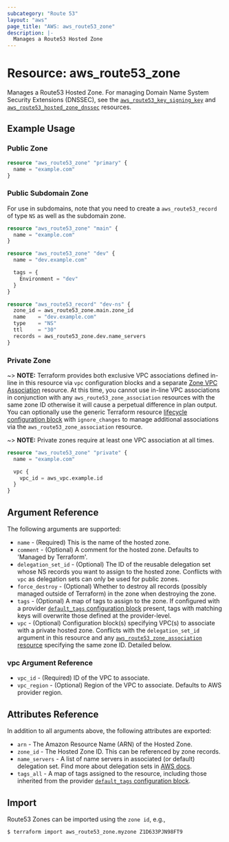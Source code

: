 ```yaml
---
subcategory: "Route 53"
layout: "aws"
page_title: "AWS: aws_route53_zone"
description: |-
  Manages a Route53 Hosted Zone
---
```


# Resource: aws_route53_zone

Manages a Route53 Hosted Zone. For managing Domain Name System Security Extensions (DNSSEC), see the [`aws_route53_key_signing_key`](route53_key_signing_key.html) and [`aws_route53_hosted_zone_dnssec`](route53_hosted_zone_dnssec.html) resources.

## Example Usage

### Public Zone

```terraform
resource "aws_route53_zone" "primary" {
  name = "example.com"
}
```

### Public Subdomain Zone

For use in subdomains, note that you need to create a
`aws_route53_record` of type `NS` as well as the subdomain
zone.

```terraform
resource "aws_route53_zone" "main" {
  name = "example.com"
}

resource "aws_route53_zone" "dev" {
  name = "dev.example.com"

  tags = {
    Environment = "dev"
  }
}

resource "aws_route53_record" "dev-ns" {
  zone_id = aws_route53_zone.main.zone_id
  name    = "dev.example.com"
  type    = "NS"
  ttl     = "30"
  records = aws_route53_zone.dev.name_servers
}
```

### Private Zone

~> **NOTE:** Terraform provides both exclusive VPC associations defined in-line in this resource via `vpc` configuration blocks and a separate [Zone VPC Association](/docs/providers/aws/r/route53_zone_association.html) resource. At this time, you cannot use in-line VPC associations in conjunction with any `aws_route53_zone_association` resources with the same zone ID otherwise it will cause a perpetual difference in plan output. You can optionally use the generic Terraform resource [lifecycle configuration block](https://www.terraform.io/docs/configuration/meta-arguments/lifecycle.html) with `ignore_changes` to manage additional associations via the `aws_route53_zone_association` resource.

~> **NOTE:** Private zones require at least one VPC association at all times.

```terraform
resource "aws_route53_zone" "private" {
  name = "example.com"

  vpc {
    vpc_id = aws_vpc.example.id
  }
}
```

## Argument Reference

The following arguments are supported:

* `name` - (Required) This is the name of the hosted zone.
* `comment` - (Optional) A comment for the hosted zone. Defaults to 'Managed by Terraform'.
* `delegation_set_id` - (Optional) The ID of the reusable delegation set whose NS records you want to assign to the hosted zone. Conflicts with `vpc` as delegation sets can only be used for public zones.
* `force_destroy` - (Optional) Whether to destroy all records (possibly managed outside of Terraform) in the zone when destroying the zone.
* `tags` - (Optional) A map of tags to assign to the zone. If configured with a provider [`default_tags` configuration block](https://registry.terraform.io/providers/hashicorp/aws/latest/docs#default_tags-configuration-block) present, tags with matching keys will overwrite those defined at the provider-level.
* `vpc` - (Optional) Configuration block(s) specifying VPC(s) to associate with a private hosted zone. Conflicts with the `delegation_set_id` argument in this resource and any [`aws_route53_zone_association` resource](/docs/providers/aws/r/route53_zone_association.html) specifying the same zone ID. Detailed below.

### vpc Argument Reference

* `vpc_id` - (Required) ID of the VPC to associate.
* `vpc_region` - (Optional) Region of the VPC to associate. Defaults to AWS provider region.

## Attributes Reference

In addition to all arguments above, the following attributes are exported:

* `arn` - The Amazon Resource Name (ARN) of the Hosted Zone.
* `zone_id` - The Hosted Zone ID. This can be referenced by zone records.
* `name_servers` - A list of name servers in associated (or default) delegation set.
  Find more about delegation sets in [AWS docs](https://docs.aws.amazon.com/Route53/latest/APIReference/actions-on-reusable-delegation-sets.html).
* `tags_all` - A map of tags assigned to the resource, including those inherited from the provider [`default_tags` configuration block](https://registry.terraform.io/providers/hashicorp/aws/latest/docs#default_tags-configuration-block).

## Import

Route53 Zones can be imported using the `zone id`, e.g.,

```
$ terraform import aws_route53_zone.myzone Z1D633PJN98FT9
```
